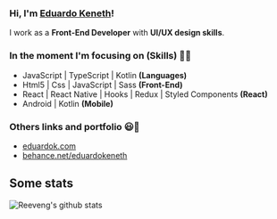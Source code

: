 ### Hi, I'm [Eduardo Keneth](https://www.eduardok.com)!

I work as a **Front-End Developer** with **UI/UX design skills**.

### In the moment I'm focusing on (Skills) 👨‍💻
  - JavaScript | TypeScript | Kotlin   **(Languages)**
  - Html5 | Css | JavaScript | Sass   **(Front-End)**
  - React | React Native | Hooks | Redux | Styled Components   **(React)**
  - Android | Kotlin    **(Mobile)**

### Others links and portfolio 😃🧾
<!-- BLOG-POST-LIST:START -->
- [eduardok.com](https://www.eduardok.web.app)
- [behance.net/eduardokeneth](https://www.behance.net/eduardokeneth)

<h2>Some stats</h2>

![Reeveng's github stats](https://github-readme-stats.vercel.app/api?username=eduardokeneth&show_icons=true&title_color=fff&icon_color=79ff97&text_color=9f9f9f&bg_color=151515)
